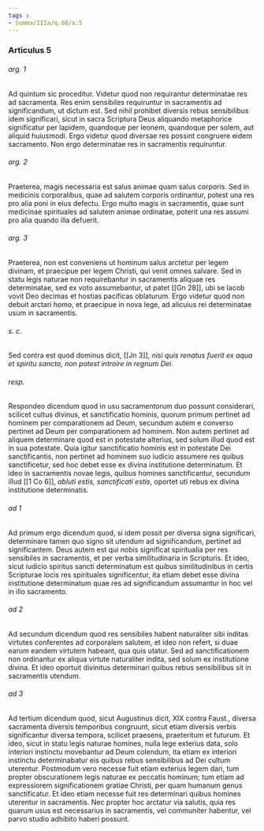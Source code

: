 ```yaml
---
tags : 
- Summa/IIIa/q.60/a.5
---
```


### Articulus 5

###### arg. 1
Ad quintum sic proceditur. Videtur quod non requirantur determinatae res ad sacramenta. Res enim sensibiles requiruntur in sacramentis ad significandum, ut dictum est. Sed nihil prohibet diversis rebus sensibilibus idem significari, sicut in sacra Scriptura Deus aliquando metaphorice significatur per lapidem, quandoque per leonem, quandoque per solem, aut aliquid huiusmodi. Ergo videtur quod diversae res possint congruere eidem sacramento. Non ergo determinatae res in sacramentis requiruntur.

###### arg. 2
Praeterea, magis necessaria est salus animae quam salus corporis. Sed in medicinis corporalibus, quae ad salutem corporis ordinantur, potest una res pro alia poni in eius defectu. Ergo multo magis in sacramentis, quae sunt medicinae spirituales ad salutem animae ordinatae, poterit una res assumi pro alia quando illa defuerit.

###### arg. 3
Praeterea, non est conveniens ut hominum salus arctetur per legem divinam, et praecipue per legem Christi, qui venit omnes salvare. Sed in statu legis naturae non requirebantur in sacramentis aliquae res determinatae, sed ex voto assumebantur, ut patet [[Gn 28]], ubi se Iacob vovit Deo decimas et hostias pacificas oblaturum. Ergo videtur quod non debuit arctari homo, et praecipue in nova lege, ad alicuius rei determinatae usum in sacramentis.

###### s. c.
Sed contra est quod dominus dicit, [[Jn 3]], *nisi quis renatus fuerit ex aqua et spiritu sancto, non potest introire in regnum Dei*.

###### resp.
Respondeo dicendum quod in usu sacramentorum duo possunt considerari, scilicet cultus divinus, et sanctificatio hominis, quorum primum pertinet ad hominem per comparationem ad Deum, secundum autem e converso pertinet ad Deum per comparationem ad hominem. Non autem pertinet ad aliquem determinare quod est in potestate alterius, sed solum illud quod est in sua potestate. Quia igitur sanctificatio hominis est in potestate Dei sanctificantis, non pertinet ad hominem suo iudicio assumere res quibus sanctificetur, sed hoc debet esse ex divina institutione determinatum. Et ideo in sacramentis novae legis, quibus homines sanctificantur, secundum illud [[1 Co 6]], *abluti estis, sanctificati estis*, oportet uti rebus ex divina institutione determinatis.

###### ad 1
Ad primum ergo dicendum quod, si idem possit per diversa signa significari, determinare tamen quo signo sit utendum ad significandum, pertinet ad significantem. Deus autem est qui nobis significat spiritualia per res sensibiles in sacramentis, et per verba similitudinaria in Scripturis. Et ideo, sicut iudicio spiritus sancti determinatum est quibus similitudinibus in certis Scripturae locis res spirituales significentur, ita etiam debet esse divina institutione determinatum quae res ad significandum assumantur in hoc vel in illo sacramento.

###### ad 2
Ad secundum dicendum quod res sensibiles habent naturaliter sibi inditas virtutes conferentes ad corporalem salutem, et ideo non refert, si duae earum eandem virtutem habeant, qua quis utatur. Sed ad sanctificationem non ordinantur ex aliqua virtute naturaliter indita, sed solum ex institutione divina. Et ideo oportuit divinitus determinari quibus rebus sensibilibus sit in sacramentis utendum.

###### ad 3
Ad tertium dicendum quod, sicut Augustinus dicit, XIX contra Faust., diversa sacramenta diversis temporibus congruunt, sicut etiam diversis verbis significantur diversa tempora, scilicet praesens, praeteritum et futurum. Et ideo, sicut in statu legis naturae homines, nulla lege exterius data, solo interiori instinctu movebantur ad Deum colendum, ita etiam ex interiori instinctu determinabatur eis quibus rebus sensibilibus ad Dei cultum uterentur. Postmodum vero necesse fuit etiam exterius legem dari, tum propter obscurationem legis naturae ex peccatis hominum; tum etiam ad expressiorem significationem gratiae Christi, per quam humanum genus sanctificatur. Et ideo etiam necesse fuit res determinari quibus homines uterentur in sacramentis. Nec propter hoc arctatur via salutis, quia res quarum usus est necessarius in sacramentis, vel communiter habentur, vel parvo studio adhibito haberi possunt.

